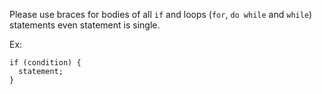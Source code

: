 Please use braces for bodies of all `if` and loops (`for`, `do while` and `while`)
statements even statement is single.

Ex:
```
if (condition) {
  statement;
}
```
